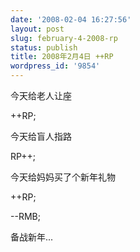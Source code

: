 ```yaml
---
date: '2008-02-04 16:27:56'
layout: post
slug: february-4-2008-rp
status: publish
title: 2008年2月4日 ++RP
wordpress_id: '9854'
---
```


今天给老人让座

++RP;

  

今天给盲人指路

RP++;

  

今天给妈妈买了个新年礼物

++RP;

--RMB;

  

备战新年...
